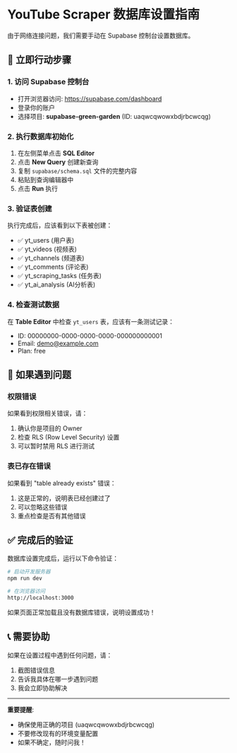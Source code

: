 # YouTube Scraper 数据库设置指南

由于网络连接问题，我们需要手动在 Supabase 控制台设置数据库。

## 🎯 立即行动步骤

### 1. 访问 Supabase 控制台
- 打开浏览器访问: https://supabase.com/dashboard
- 登录你的账户
- 选择项目: **supabase-green-garden** (ID: uaqwcqwowxbdjrbcwcqg)

### 2. 执行数据库初始化
1. 在左侧菜单点击 **SQL Editor**
2. 点击 **New Query** 创建新查询
3. 复制 `supabase/schema.sql` 文件的完整内容
4. 粘贴到查询编辑器中
5. 点击 **Run** 执行

### 3. 验证表创建
执行完成后，应该看到以下表被创建：
- ✅ yt_users (用户表)
- ✅ yt_videos (视频表)  
- ✅ yt_channels (频道表)
- ✅ yt_comments (评论表)
- ✅ yt_scraping_tasks (任务表)
- ✅ yt_ai_analysis (AI分析表)

### 4. 检查测试数据
在 **Table Editor** 中检查 `yt_users` 表，应该有一条测试记录：
- ID: 00000000-0000-0000-0000-000000000001
- Email: demo@example.com
- Plan: free

## 🔧 如果遇到问题

### 权限错误
如果看到权限相关错误，请：
1. 确认你是项目的 Owner
2. 检查 RLS (Row Level Security) 设置
3. 可以暂时禁用 RLS 进行测试

### 表已存在错误
如果看到 "table already exists" 错误：
1. 这是正常的，说明表已经创建过了
2. 可以忽略这些错误
3. 重点检查是否有其他错误

## ✅ 完成后的验证

数据库设置完成后，运行以下命令验证：

```bash
# 启动开发服务器
npm run dev

# 在浏览器访问
http://localhost:3000
```

如果页面正常加载且没有数据库错误，说明设置成功！

## 📞 需要协助

如果在设置过程中遇到任何问题，请：
1. 截图错误信息
2. 告诉我具体在哪一步遇到问题
3. 我会立即协助解决

---

**重要提醒**: 
- 确保使用正确的项目 (uaqwcqwowxbdjrbcwcqg)
- 不要修改现有的环境变量配置
- 如果不确定，随时问我！